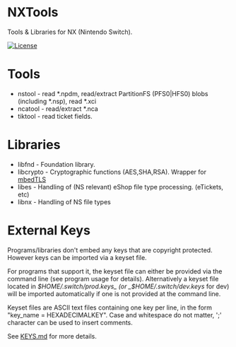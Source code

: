 # NXTools

Tools & Libraries for NX (Nintendo Switch).

[![License](https://img.shields.io/badge/license-MIT-blue.svg)](/LICENSE)

# Tools

* nstool - read *.npdm, read/extract PartitionFS (PFS0|HFS0) blobs (including *.nsp), read *.xci
* ncatool - read/extract *.nca
* tiktool - read ticket fields.

# Libraries

* libfnd	- Foundation library.
* libcrypto	- Cryptographic functions (AES,SHA,RSA). Wrapper for [mbedTLS](https://github.com/ARMmbed/mbedtls)
* libes		- Handling of (NS relevant) eShop file type processing. (eTickets, etc)
* libnx		- Handling of NS file types

# External Keys

Programs/libraries don't embed any keys that are copyright protected. However keys can be imported via a keyset file. 

For programs that support it, the keyset file can either be provided via the command line (see program usage for details). Alternatively a keyset file located in _$HOME/.switch/prod.keys_ (or _$HOME/.switch/dev.keys_ for dev) will be imported automatically if one is not provided at the command line.

Keyset files are ASCII text files containing one key per line, in the form "key_name = HEXADECIMALKEY". Case and whitespace do not matter, ';' character can be used to insert comments.

See [KEYS.md](/KEYS.md) for more details.
